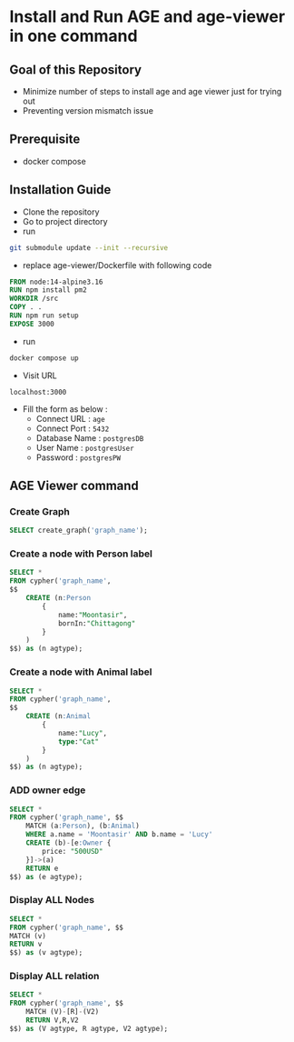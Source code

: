 # Install and Run AGE and age-viewer in one command

## Goal of this Repository
- Minimize number of steps to install age and age viewer just for trying out
- Preventing version mismatch issue

## Prerequisite
- docker compose

## Installation Guide
- Clone the repository
- Go to project directory 
- run
```bash
git submodule update --init --recursive
```
- replace age-viewer/Dockerfile with following code
```dockerfile 
FROM node:14-alpine3.16
RUN npm install pm2
WORKDIR /src
COPY . .
RUN npm run setup
EXPOSE 3000
```
- run 
```bash
docker compose up
```
- Visit URL 
```url
localhost:3000
```
- Fill the form as below :
    - Connect URL : `age`
    - Connect Port : `5432`
    - Database Name : `postgresDB`
    - User Name : `postgresUser`
    - Password : `postgresPW`

## AGE Viewer command
### Create Graph
```sql
SELECT create_graph('graph_name');
```

### Create a node with Person label
```sql
SELECT * 
FROM cypher('graph_name', 
$$
    CREATE (n:Person 
        {
            name:"Moontasir", 
            bornIn:"Chittagong"
        }
    )
$$) as (n agtype);
```

### Create a node with Animal label
```sql
SELECT * 
FROM cypher('graph_name', 
$$
    CREATE (n:Animal 
        {
            name:"Lucy", 
            type:"Cat"
        }
    )
$$) as (n agtype);
```

### ADD owner edge
```sql
SELECT * 
FROM cypher('graph_name', $$
    MATCH (a:Person), (b:Animal)
    WHERE a.name = 'Moontasir' AND b.name = 'Lucy'
    CREATE (b)-[e:Owner {
        price: "500USD"
    }]->(a)
    RETURN e
$$) as (e agtype);
```

### Display ALL Nodes
```sql
SELECT * 
FROM cypher('graph_name', $$
MATCH (v)
RETURN v
$$) as (v agtype);
```

### Display ALL relation
```sql
SELECT * 
FROM cypher('graph_name', $$
    MATCH (V)-[R]-(V2)
    RETURN V,R,V2
$$) as (V agtype, R agtype, V2 agtype);
```